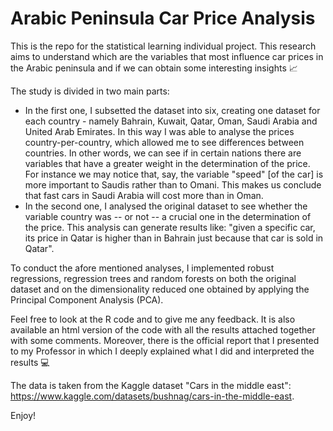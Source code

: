 # Arabic Peninsula Car Price Analysis
This is the repo for the statistical learning individual project. This research aims to understand which are the variables that most influence car prices in the Arabic peninsula and if we can obtain some interesting insights 📈

The study is divided in two main parts: 
- In the first one, I subsetted the dataset into six, creating one dataset for each country - namely Bahrain, Kuwait, Qatar, Oman, Saudi Arabia and United Arab Emirates. In this way I was able to analyse the prices country-per-country, which allowed me to see differences between countries. In other words, we can see if in certain nations there are variables that have a greater weight in the determination of the price. For instance we may notice that, say, the variable "speed" \[of the car\] is more important to Saudis rather than to Omani. This makes us conclude that fast cars in Saudi Arabia will cost more than in Oman. 
- In the second one, I analysed the original dataset to see whether the variable country was -- or not -- a crucial one in the determination of the price. This analysis can generate results like: "given a specific car, its price in Qatar is higher than in Bahrain just because that car is sold in Qatar".

To conduct the afore mentioned analyses, I implemented robust regressions, regression trees and random forests on both the original dataset and on the dimensionality reduced one obtained by applying the Principal Component Analysis (PCA).

Feel free to look at the R code and to give me any feedback. It is also available an html version of the code with all the results attached together with some comments. Moreover, there is the official report that I presented to my Professor in which I deeply explained what I did and interpreted the results 💻

The data is taken from the Kaggle dataset "Cars in the middle east": https://www.kaggle.com/datasets/bushnag/cars-in-the-middle-east.

Enjoy!

